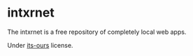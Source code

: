 # intxrnet

The intxrnet is a free repository of completely local web apps.

Under [its-ours](https://its-ours.org) license.
